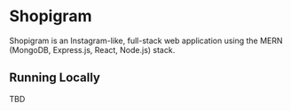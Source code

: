 # Shopigram

Shopigram is an Instagram-like, full-stack web application using the MERN (MongoDB, Express.js, React, Node.js) stack. 

## Running Locally

TBD
